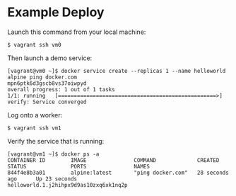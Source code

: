 # Example Deploy

Launch this command from your local machine:

```
$ vagrant ssh vm0
```

Then launch a demo service:

```
[vagrant@vm0 ~]$ docker service create --replicas 1 --name helloworld alpine ping docker.com
mpn6ptk6d3gscb8vs37oiwpyd
overall progress: 1 out of 1 tasks
1/1: running   [==================================================>]
verify: Service converged
```

Log onto a worker:

```
$ vagrant ssh vm1
```

Verify the service that is running:

```
[vagrant@vm1 ~]$ docker ps -a
CONTAINER ID        IMAGE               COMMAND             CREATED             STATUS              PORTS               NAMES
844f4e8b3a01        alpine:latest       "ping docker.com"   28 seconds ago      Up 23 seconds                           helloworld.1.j2hihpx9d9as10zxq6xk1nq2p
```
